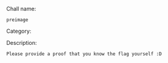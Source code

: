 Chall name:

    preimage

Category:

Description:

    Please provide a proof that you know the flag yourself :D
